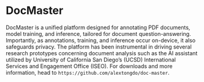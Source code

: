 # DocMaster
DocMaster is a unified platform designed for annotating PDF documents, model training, and inference, tailored for document question-answering. Importantly, as annotations, training, and inference occur on-device, it also safeguards privacy. The platform has been instrumental in driving several research prototypes concerning document analysis such as the AI assistant utilized by University of California San Diego’s (UCSD) International Services and Engagement Office (ISEO). For downloads and more information, head to `https://github.com/alextongdo/doc-master`.